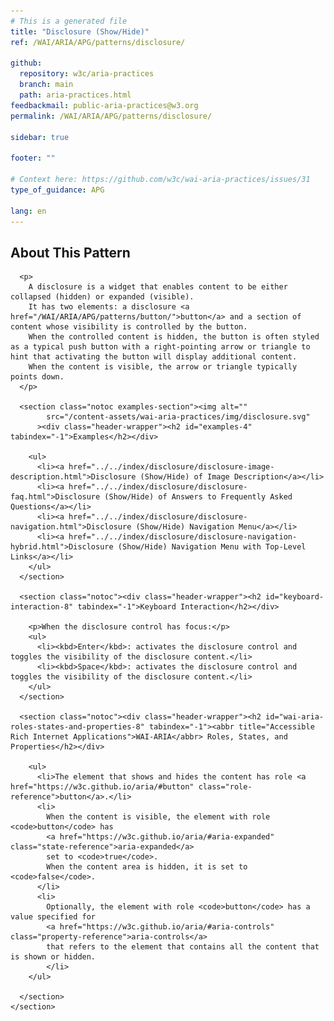 ```yaml
---
# This is a generated file
title: "Disclosure (Show/Hide)"
ref: /WAI/ARIA/APG/patterns/disclosure/

github:
  repository: w3c/aria-practices
  branch: main
  path: aria-practices.html
feedbackmail: public-aria-practices@w3.org
permalink: /WAI/ARIA/APG/patterns/disclosure/

sidebar: true

footer: ""

# Context here: https://github.com/w3c/wai-aria-practices/issues/31
type_of_guidance: APG

lang: en
---
```



<link rel="stylesheet" href="/content-assets/wai-aria-practices/styles.css">
<!-- Code highlighting styles -->
<link rel="stylesheet" href="/index/css/github.css">

<script>
const addBodyClass = "pattern-page";
const enableSidebar = true;
if (addBodyClass) document.body.classList.add(addBodyClass);
if (enableSidebar) document.body.classList.add('has-sidebar');
</script>
    
<div>
<section class="widget" id="disclosure"><h2 id="about-this-pattern" tabindex="-1">About This Pattern</h2><div class="header-wrapper"></div>
      
      <p>
        A disclosure is a widget that enables content to be either collapsed (hidden) or expanded (visible).
        It has two elements: a disclosure <a href="/WAI/ARIA/APG/patterns/button/">button</a> and a section of content whose visibility is controlled by the button.
        When the controlled content is hidden, the button is often styled as a typical push button with a right-pointing arrow or triangle to hint that activating the button will display additional content.
        When the content is visible, the arrow or triangle typically points down.
      </p>

      <section class="notoc examples-section"><img alt="" 
            src="/content-assets/wai-aria-practices/img/disclosure.svg"
          ><div class="header-wrapper"><h2 id="examples-4" tabindex="-1">Examples</h2></div>
        
        <ul>
          <li><a href="../../index/disclosure/disclosure-image-description.html">Disclosure (Show/Hide) of Image Description</a></li>
          <li><a href="../../index/disclosure/disclosure-faq.html">Disclosure (Show/Hide) of Answers to Frequently Asked Questions</a></li>
          <li><a href="../../index/disclosure/disclosure-navigation.html">Disclosure (Show/Hide) Navigation Menu</a></li>
          <li><a href="../../index/disclosure/disclosure-navigation-hybrid.html">Disclosure (Show/Hide) Navigation Menu with Top-Level Links</a></li>
        </ul>
      </section>

      <section class="notoc"><div class="header-wrapper"><h2 id="keyboard-interaction-8" tabindex="-1">Keyboard Interaction</h2></div>
        
        <p>When the disclosure control has focus:</p>
        <ul>
          <li><kbd>Enter</kbd>: activates the disclosure control and toggles the visibility of the disclosure content.</li>
          <li><kbd>Space</kbd>: activates the disclosure control and toggles the visibility of the disclosure content.</li>
        </ul>
      </section>

      <section class="notoc"><div class="header-wrapper"><h2 id="wai-aria-roles-states-and-properties-8" tabindex="-1"><abbr title="Accessible Rich Internet Applications">WAI-ARIA</abbr> Roles, States, and Properties</h2></div>
        
        <ul>
          <li>The element that shows and hides the content has role <a href="https://w3c.github.io/aria/#button" class="role-reference">button</a>.</li>
          <li>
            When the content is visible, the element with role <code>button</code> has
            <a href="https://w3c.github.io/aria/#aria-expanded" class="state-reference">aria-expanded</a>
            set to <code>true</code>.
            When the content area is hidden, it is set to <code>false</code>.
          </li>
          <li>
            Optionally, the element with role <code>button</code> has a value specified for
            <a href="https://w3c.github.io/aria/#aria-controls" class="property-reference">aria-controls</a>
            that refers to the element that contains all the content that is shown or hidden.
            </li>
        </ul>

      </section>
    </section>
</div>
<script>
  var SkipToConfig = {
    settings: {
      skipTo: {
        displayOption: 'popup',
        attachElement: '#site-header',
        colorTheme: 'aria'
      }
    }
  };
</script>
<script src="/content-assets/wai-aria-practices/skipto.min.js"></script>
